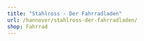 ```yaml
---
title: "Stahlross - Der Fahrradladen"
url: /hannover/stahlross-der-fahrradladen/
shop: Fahrrad
---
```

